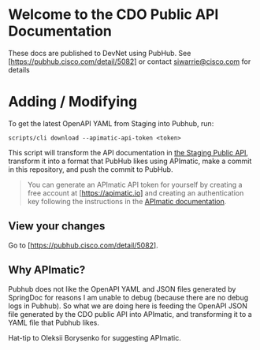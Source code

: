 # Welcome to the CDO Public API Documentation

These docs are published to DevNet using PubHub. 
See [https://pubhub.cisco.com/detail/5082] or contact siwarrie@cisco.com for details

# Adding / Modifying

To get the latest OpenAPI YAML from Staging into Pubhub, run:
```
scripts/cli download --apimatic-api-token <token>
```

This script will transform the API documentation in [the Staging Public API](https://edge.staging.cdo.cisco.com/api/platform/public-api/v3/api-docs), transform it into a format that PubHub likes using APImatic, make a commit in this repository, and push the commit to PubHub. 

> You can generate an APImatic API token for yourself by creating a free account at [https://apimatic.io] and creating an authentication key following the instructions in the [APImatic documentation](https://docs.apimatic.io/account-management/obtaining-auth-keys/).

## View your changes
Go to [https://pubhub.cisco.com/detail/5082].
## Why APImatic?

Pubhub does not like the OpenAPI YAML and JSON files generated by SpringDoc for reasons I am unable to debug (because there are no debug logs in Pubhub). So what we are doing here is feeding the OpenAPI JSON file generated by the CDO public API into APImatic, and transforming it to a YAML file that Pubhub likes.

Hat-tip to Oleksii Borysenko for suggesting APImatic.